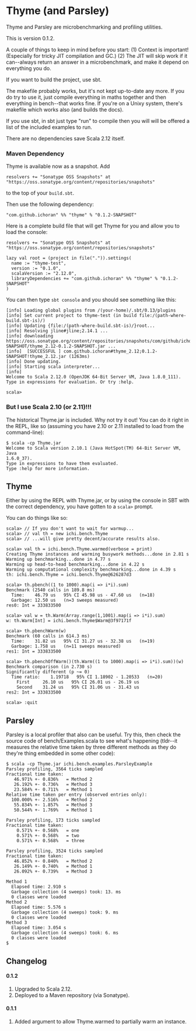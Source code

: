 # Thyme (and Parsley)

Thyme and Parsley are microbenchmarking and profiling utilities.

This is version 0.1.2.

A couple of things to keep in mind before you start:
  (1) Context is important!  (Especially for tricky JIT compilation and GC.)
  (2) The JIT will skip work if it can--always return an answer in a
      microbenchmark, and make it depend on everything you do.

If you want to build the project, use sbt.

The makefile probably works, but it's not kept up-to-date any more.
If you do try to use it, just compile everything in maths
together and then everything in bench--that works fine.  If you're on
a Unixy system, there's makefile which works also (and builds the docs).

If you use sbt, in sbt just type "run" to compile then you will will
be offered a list of the included examples to run.

There are no dependencies save Scala 2.12 itself.

### Maven Dependency

Thyme is available now as a snapshot.  Add

```
resolvers += "Sonatype OSS Snapshots" at "https://oss.sonatype.org/content/repositories/snapshots"
```

to the top of your `build.sbt`.

Then use the following dependency:

```
"com.github.ichoran" %% "thyme" % "0.1.2-SNAPSHOT"
```

Here is a complete build file that will get Thyme for you and allow you to load the console:

```
resolvers += "Sonatype OSS Snapshots" at "https://oss.sonatype.org/content/repositories/snapshots"

lazy val root = (project in file(".")).settings(
  name := "thyme-test",
  version := "0.1.0",
  scalaVersion := "2.12.0",
  libraryDependencies += "com.github.ichoran" %% "thyme" % "0.1.2-SNAPSHOT"
)
```

You can then type `sbt console` and you should see something like this:

```
[info] Loading global plugins from /(your-home)/.sbt/0.13/plugins
[info] Set current project to thyme-test (in build file:/(path-where-build.sbt-is)/)
[info] Updating {file:/(path-where-build.sbt-is)/}root...
[info] Resolving jline#jline;2.14.1 ...
[info] downloading https://oss.sonatype.org/content/repositories/snapshots/com/github/ichoran/thyme_2.12/0.1.2-SNAPSHOT/thyme_2.12-0.1.2-SNAPSHOT.jar ...
[info]  [SUCCESSFUL ] com.github.ichoran#thyme_2.12;0.1.2-SNAPSHOT!thyme_2.12.jar (1263ms)
[info] Done updating.
[info] Starting scala interpreter...
[info] 
Welcome to Scala 2.12.0 (OpenJDK 64-Bit Server VM, Java 1.8.0_111).
Type in expressions for evaluation. Or try :help.

scala>
```

### But I use Scala 2.10 (or 2.11)!!!

The historical Thyme.jar is included.  Why not try it out!  You can do it right in the
REPL, like so (assuming you have 2.10 or 2.11 installed to load from the command-line):

```
$ scala -cp Thyme.jar
Welcome to Scala version 2.10.1 (Java HotSpot(TM) 64-Bit Server VM, Java
1.6.0_37).
Type in expressions to have them evaluated.
Type :help for more information.
```

## Thyme

Either by using the REPL with Thyme.jar, or by using the console in SBT
with the correct dependency, you have gotten to a `scala>` prompt.

You can do things like so:

```
scala> // If you don't want to wait for warmup...
scala> // val th = new ichi.bench.Thyme
scala> // ...will give pretty decent/accurate results also.

scala> val th = ichi.bench.Thyme.warmed(verbose = print)
Creating Thyme instances and warming busywork methods...done in 2.81 s
Warming up benchmarking...done in 4.77 s
Warming up head-to-head benchmarking...done in 4.22 s
Warming up computational complexity benchmarking...done in 4.39 s
th: ichi.bench.Thyme = ichi.bench.Thyme@626287d3

scala> th.pbench((1 to 1000).map(i => i*i).sum)
Benchmark (2540 calls in 189.8 ms)
  Time:    46.79 us   95% CI 45.98 us - 47.60 us   (n=18)
  Garbage: 12.50 us   (n=3 sweeps measured)
res0: Int = 333833500

scala> val w = th.Warm(Array.range(1,1001).map(i => i*i).sum)
w: th.Warm[Int] = ichi.bench.Thyme$Warm@3f97171f

scala> th.pbenchWarm(w)
Benchmark (60 calls in 614.3 ms)
  Time:    31.82 us   95% CI 31.27 us - 32.38 us   (n=19)
  Garbage: 1.758 us   (n=11 sweeps measured)
res1: Int = 333833500

scala> th.pbenchOffWarm()(th.Warm((1 to 1000).map(i => i*i).sum))(w)
Benchmark comparison (in 2.730 s)
Significantly different (p ~= 0)
  Time ratio:    1.19718   95% CI 1.18902 - 1.20533   (n=20)
    First     26.10 us   95% CI 26.01 us - 26.19 us
    Second    31.24 us   95% CI 31.06 us - 31.43 us
res2: Int = 333833500

scala> :quit
```

## Parsley

Parsley is a local profiler that also can be useful.  Try this, then check
the source code of bench/Examples.scala to see what's happening (tldr--it
measures the relative time taken by three different methods as they do
they're thing embedded in some other code):

```
$ scala -cp Thyme.jar ichi.bench.examples.ParsleyExample
Parsley profiling, 3564 ticks sampled
Fractional time taken: 
   46.971% +- 0.836%   = Method 2
   26.192% +- 0.736%   = Method 3
   23.584% +- 0.711%   = Method 1
Relative time taken per entry (observed entries only): 
  100.000% +- 2.516%   = Method 2
   55.834% +- 1.857%   = Method 3
   50.544% +- 1.769%   = Method 1

Parsley profiling, 173 ticks sampled
Fractional time taken: 
    0.571% +- 0.568%   = one
    0.571% +- 0.568%   = two
    0.571% +- 0.568%   = three

Parsley profiling, 3524 ticks sampled
Fractional time taken: 
   46.852% +- 0.840%   = Method 2
   26.149% +- 0.740%   = Method 1
   26.092% +- 0.739%   = Method 3

Method 1
  Elapsed time: 2.910 s
  Garbage collection (4 sweeps) took: 13. ms
  0 classes were loaded
Method 2
  Elapsed time: 5.576 s
  Garbage collection (4 sweeps) took: 9. ms
  0 classes were loaded
Method 3
  Elapsed time: 3.054 s
  Garbage collection (4 sweeps) took: 6. ms
  0 classes were loaded
$
```

## Changelog

#### 0.1.2

1. Upgraded to Scala 2.12.
2. Deployed to a Maven repository (via Sonatype).

#### 0.1.1

1. Added argument to allow Thyme.warmed to partially warm an
instance.
